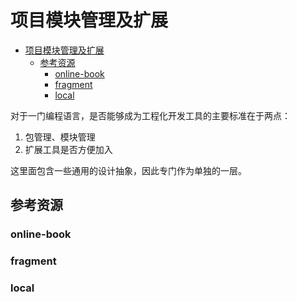 # 项目模块管理及扩展

<!--ts-->
* [项目模块管理及扩展](#项目模块管理及扩展)
   * [参考资源](#参考资源)
      * [online-book](#online-book)
      * [fragment](#fragment)
      * [local](#local)

<!-- Created by https://github.com/ekalinin/github-markdown-toc -->
<!-- Added by: runner, at: Sat Sep  3 08:56:52 UTC 2022 -->

<!--te-->

对于一门编程语言，是否能够成为工程化开发工具的主要标准在于两点：

1. 包管理、模块管理
2. 扩展工具是否方便加入

这里面包含一些通用的设计抽象，因此专门作为单独的一层。

## 参考资源

### online-book

### fragment

### local